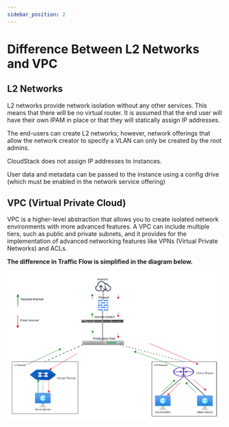 ```yaml
---
sidebar_position: 2
---
```

# Difference Between L2 Networks and VPC

## L2 Networks

L2 networks provide network isolation without any other services. This means that there will be no virtual router. It is assumed that the end user will have their own IPAM in place or that they will statically assign IP addresses.

The end-users can create L2 networks; however, network offerings that allow the network creator to specify a VLAN can only be created by the root admins.

CloudStack does not assign IP addresses to instances.

User data and metadata can be passed to the instance using a config drive (which must be enabled in the network service offering)

## VPC (Virtual Private Cloud)

VPC is a higher-level abstraction that allows you to create isolated network environments with more advanced features. A VPC can include multiple tiers, such as public and private subnets, and it provides for the implementation of advanced networking features like VPNs (Virtual Private Networks) and ACLs.

**The difference in Traffic Flow is simplified in the diagram below.**

![Difference Between L2 Networks and VPC](img/VPCDiagram.png)





